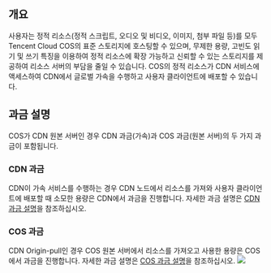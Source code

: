 ## 개요
사용자는 정적 리소스(정적 스크립트, 오디오 및 비디오, 이미지, 첨부 파일 등)를 모두 Tencent Cloud COS의 표준 스토리지에 호스팅할 수 있으며, 무제한 용량, 고빈도 읽기 및 쓰기 특징을 이용하여 정적 리소스에 확장 가능하고 신뢰할 수 있는 스토리지를 제공하여 리소스 서버의 부담을 줄일 수 있습니다. COS의 정적 리소스가 CDN 서비스에 액세스하여 CDN에서 글로벌 가속을 수행하고 사용자 클라이언트에 배포할 수 있습니다.

## 과금 설명
COS가 CDN 원본 서버인 경우 CDN 과금(가속)과 COS 과금(원본 서버)의 두 가지 과금이 포함됩니다.

### CDN 과금
CDN이 가속 서비스를 수행하는 경우 CDN 노드에서 리소스를 가져와 사용자 클라이언트에 배포할 때 소모한 용량은 CDN에서 과금을 진행합니다. 자세한 과금 설명은 [CDN 과금 설명](https://intl.cloud.tencent.com/document/product/228/2949)을 참조하십시오.

### COS 과금
CDN Origin-pull인 경우 COS 원본 서버에서 리소스를 가져오고 사용한 용량은 COS에서 과금을 진행합니다. 자세한 과금 설명은 [COS 과금 설명](https://intl.cloud.tencent.com/document/product/436/16871)을 참조하십시오.
![](https://main.qcloudimg.com/raw/794db40485325436ec6f52e32f0df117.jpg)



